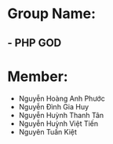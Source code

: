 # Group Name:
  ## - PHP GOD

# Member:
  * Nguyễn Hoàng Anh Phước
  * Nguyễn Đình Gia Huy
  * Nguyễn Huỳnh Thanh Tân
  * Nguyễn Huỳnh Việt Tiến
  * Nguyên Tuấn Kiệt
